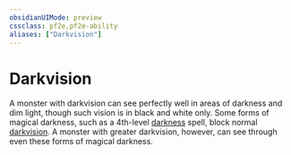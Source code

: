 ```yaml
---
obsidianUIMode: preview
cssclass: pf2e,pf2e-ability
aliases: ["Darkvision"]
---
```

# Darkvision

A monster with darkvision can see perfectly well in areas of darkness and dim light, though such vision is in black and white only. Some forms of magical darkness, such as a 4th-level [darkness](/compendium/spells/darkness.md) spell, block normal [darkvision](/rules/abilities/darkvision.md). A monster with greater darkvision, however, can see through even these forms of magical darkness.